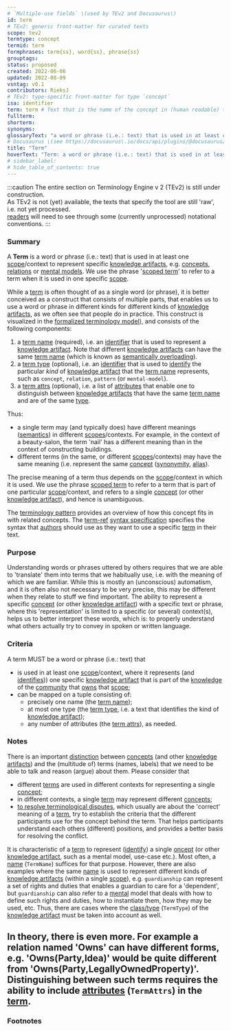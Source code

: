 ```yaml
---
# `Multiple-use fields` \(used by TEv2 and Docusaurus\)
id: term
# TEv2: generic front-matter for curated texts
scope: tev2
termtype: concept
termid: term
formphrases: term{ss}, word{ss}, phrase{ss}
grouptags:
status: proposed
created: 2022-06-06
updated: 2022-08-09
vsntag: v0.1
contributors: RieksJ
# TEv2: type-specific front-matter for type `concept`
isa: identifier
term: term # Text that is the name of the concept in (human readable) texts.
fullterm:
shorterm:
synonyms:
glossaryText: "a word or phrase (i.e.: text) that is used in at least one [scope](@)/context to represent specific [knowledge artifacts](@)."
# Docusaurus \(see https://docusaurus\.io/docs/api/plugins/@docusaurus/plugin-content-docs#markdown-front-matter\):
title: "Term"
hoverText: "Term: a word or phrase (i.e.: text) that is used in at least one Scope/context to represent specific Knowledge Artifacts, e.g. Concepts, Relations or Mental Models."
# sidebar_label:
# hide_table_of_contents: true
---
```


:::caution
The entire section on Terminology Engine v 2 (TEv2) is still under construction.<br/>
As TEv2 is not (yet) available, the texts that specify the tool are still 'raw', i.e. not yet processed.<br/>[readers](@) will need to see through some (currently unprocessed) notational conventions.
:::

### Summary
A **Term** is a word or phrase (i.e.: text) that is used in at least one [scope](@)/context to represent specific [knowledge artifacts](@), e.g. [concepts](@), [relations](@) or [mental models](@). We use the phrase '[scoped term](@)' to refer to a term when it is used in one specific [scope](@).

While a [term](@) is often thought of as a single word (or phrase), it is better conceived as a construct that consists of multiple parts, that enables us to use a word or phrase in different kinds for different kinds of [knowledge artifacts](@), as we often see that people do in practice. This construct is visualized in the [formalized terminology model](/docs/tev2/terms/patterns/pattern-terminology#formalized-model)), and consists of the following components:

1. a [term name](@) (required), i.e. an [identifier](@) that is used to represent a [knowledge artifact](@). Note that different [knowledge artifacts](@) can have the same [term name](@) (which is known as [semantically overloading](https://en.wikipedia.org/wiki/Semantic_overload)).
2. a [term type](@) (optional), i.e. an [identifier](@) that is used to [identify](@) the particular *kind* of [knowledge artifact](@) that the [term name](@) represents, such as `concept`, `relation`, `pattern` (or `mental-model`).
3. a [term attrs](@) (optional), i.e. a list of [attributes](term-attrs@) that enable one to distinguish between [knowledge artifacts](@) that have the same [term name](@) and are of the same [type](term-type@).

Thus:
- a single term may (and typically does) have different meanings ([semantics](@)) in different [scopes](@)/contexts. For example, in the context of a beauty-salon, the term 'nail' has a different meaning than in the context of constructing buildings.
- different terms (in the same, or different [scopes](@)/contexts) may have the same meaning (i.e. represent the same [concept](@) ([synonymity](https://en.wikipedia.org/wiki/Synonym), [alias](https://www.merriam-webster.com/dictionary/alias)).

The precise meaning of a term thus depends on the [scope](@)/context in which it is used. We use the phrase [scoped term](@) to refer to a term that is part of one particular [scope](@)/context, and refers to a single [concept](@) (or other [knowledge artifact](@)), and hence is unambiguous.

The [terminology pattern](pattern-terminology@) provides an overview of how this concept fits in with related concepts.
The [term-ref](@) [syntax specification](/docs/tev2/spec-syntax/term-ref-syntax) specifies the syntax that [authors](@) should use as they want to use a specific [term](@) in their text.

### Purpose
Understanding words or phrases uttered by others requires that we are able to 'translate' them into terms that we habitually use, i.e. with the meaning of which we are familiar. While this is mostly an (unconscious) automatism, and it is often also not necessary to be very precise, this may be different when they relate to stuff we find important. The ability to represent a specific [concept](@) (or other [knowledge artifact](@)) with a specific text or phrase, where this 'representation' is limited to a specific (or several) context(s), helps us to better interpret these words, which is: to properly understand what others actually try to convey in spoken or written language.

### Criteria
A term MUST be a word or phrase (i.e.: text) that
- is used in at least one [scope](@)/context, where it represents (and [identifies](@))) one specific [knowledge artifact](@) that is part of the [knowledge](@) of the [community](@) that [owns](@) that [scope](@);
- can be mapped on a tuple consisting of:
   - precisely one name (the [term name](@));
   - at most one type (the [term type](@), i.e. a text that identifies the kind of [knowledge artifact](@));
   - any number of attributes (the [term attrs](@)), as needed.

### Notes
There is an important [distinction](https://simple.wikipedia.org/wiki/Concept) between [concepts](@) (and other [knowledge artifacts](@)) and the (multitude of) terms (names, labels) that we need to be able to talk and reason (argue) about them. Please consider that

* different [terms](@) are used in different contexts for representing a single [concept](@);
* in different contexts, a single [term](@) may represent different [concepts](@);
* [to resolve terminological disputes](http://resolver.tudelft.nl/uuid:964a90da-da81-4d38-9f45-84f3f5fa96b3), which usually are about the 'correct' meaning of a [term](@), try to establish the criteria that the different participants use for the concept behind the term. That helps participants understand each others (different) positions, and provides a better basis for resolving the conflict.

It is characteristic of a [term](scoped-term@) to represent ([identify](@)) a single [oncept](@) (or other [knowledge artifact](@), such as a mental model, use-case etc.). Most often, a [name](term-name@) (`TermName`) suffices for that purpose. However, there are also examples where the same [name](term-name@) is used to represent different kinds of [knowledge artifacts](@) (within a single [scope](@)), e.g. `guardianship` can represent a set of rights and duties that enables a guardian to care for a 'dependent', but `guardianship` can also refer to a [mental](@) model that deals with how to define such rights and duties, how to instantiate them, how they may be used, etc. Thus, there are cases where the [class/type](term-type@) (`TermType`) of the [knowledge artifact](@) must be taken into account as well.

In theory, there is even more. For example a relation named 'Owns' can have different forms, e.g. 'Owns(Party,Idea)' would be quite different from 'Owns(Party,LegallyOwnedProperty)'. Distinguishing between such terms requires the ability to include [attributes](term-attrs@) (`TermAttrs`) in the [term](scoped-term@).
---
### Footnotes

[^1]: WikiPedia has a concise [explanation of concepts](https://en.wikipedia.org/wiki/Concept). We use the term 'concept' as a [mental representation](https://en.wikipedia.org/wiki/Mental_representation).

[^2]: For the difference between 'Concept' and 'Term', see https://simple.wikipedia.org/wiki/Concept.
